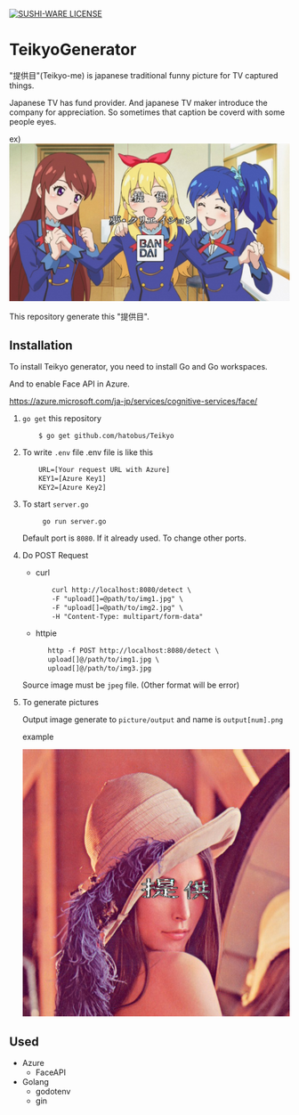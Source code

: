 [![SUSHI-WARE LICENSE](https://img.shields.io/badge/license-SUSHI--WARE%F0%9F%8D%A3-blue.svg)](https://github.com/MakeNowJust/sushi-ware)

# TeikyoGenerator
"提供目"(Teikyo-me) is japanese traditional funny picture for TV captured things.

Japanese TV has fund provider. And japanese TV maker introduce the company for appreciation. So sometimes that caption be coverd with some people eyes.

ex)
![](./picture/document/TeikyomeAIKATSU.jpg)

This repository generate this "提供目".

## Installation
To install Teikyo generator, you need to install Go and Go workspaces.

And to enable Face API in Azure.

https://azure.microsoft.com/ja-jp/services/cognitive-services/face/

1. `go get` this repository
    ```
        $ go get github.com/hatobus/Teikyo
    ```

2. To write `.env` file
    .env file is like this
    ```
        URL=[Your request URL with Azure]
        KEY1=[Azure Key1]
        KEY2=[Azure Key2]
    ```
3. To start `server.go`
   ```
        go run server.go
   ```
   Default port is `8080`. If it already used. To change other ports.
4. Do POST Request
   
   - curl
        ```
            curl http://localhost:8080/detect \ 
            -F "upload[]=@path/to/img1.jpg" \
            -F "upload[]=@path/to/img2.jpg" \
            -H "Content-Type: multipart/form-data"
        ```
   - httpie
        ```
           http -f POST http://localhost:8080/detect \
           upload[]@/path/to/img1.jpg \
           upload[]@/path/to/img3.jpg
        ```
    
    Source image must be `jpeg` file. (Other format will be error)

5. To generate pictures
    
    Output image generate to `picture/output` and name is `output[num].png`

    example

    ![lena](./picture/document/TeikyoLena.png)

## Used
- Azure 
    - FaceAPI
- Golang
    - godotenv
    - gin


